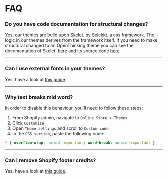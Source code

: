 # FAQ

### Do you have code documentation for structural changes?

Yes, our themes are build upon [Skelet. by Selekkt.](https://selekkt.dk/skelet/v3/) a css framework. The logic in our themes derives from the framework itself. If you need to make structural changed to an OpenThinking theme you can see the documentation of Skelet. [here](https://selekkt.dk/skelet/v3/) and its source code [here](https://cdn.jsdelivr.net/gh/Selekkt/skelet@master/css/skelet.css)

---

### Can I use external fonts in your themes?

Yes, have a look at [this guide](snippets#add-custom-fonts).

---

### Why text breaks mid word?

In order to disable this behaviour, you'll need to follow these steps: 

1. From Shopify admin, navigate to `Online Store > Themes`
1. Click `Customize`
1. Open `Theme settings` and scroll to `Custom code`
1. In the `CSS section`, paste the following code:

```css
* { overflow-wrap: normal!important; word-break: normal!important }
```
---

### Can I remove Shopify footer credits?

Yes, have a look at [this guide](snippets#remove-shopify-credits).

